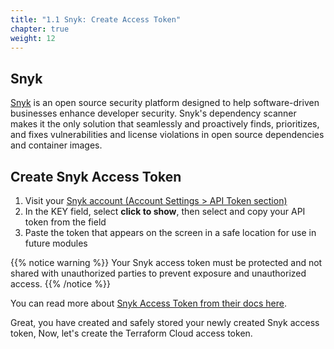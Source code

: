 ```yaml
---
title: "1.1 Snyk: Create Access Token"
chapter: true
weight: 12
---
```


## Snyk

[Snyk][1] is an open source security platform designed to help software-driven businesses enhance developer security. Snyk's dependency scanner makes it the only solution that seamlessly and proactively finds, prioritizes, and fixes vulnerabilities and license violations in open source dependencies and container images.

## Create Snyk Access Token

1. Visit your [Snyk account (Account Settings > API Token section)][3]
1. In the KEY field, select **click to show**, then select and copy your API token from the field
1. Paste the token that appears on the screen in a safe location for use in future modules

{{% notice warning %}}
Your Snyk access token must be protected and not shared with unauthorized parties to prevent exposure and unauthorized access.
{{% /notice %}}

You can read more about [Snyk Access Token from their docs here][2].

Great, you have created and safely stored your newly created Snyk access token, Now, let's create the Terraform Cloud access token.

<!-- URL Links index -->
[1]: https://app.snyk.io/login
[2]: https://support.snyk.io/hc/en-us/articles/360004008258-Authenticate-the-CLI-with-your-account#UUID-4f46843c-174d-f448-cadf-893cfd7dd858_section-idm4557419555668831541902780562
[3]: https://app.snyk.io/account


